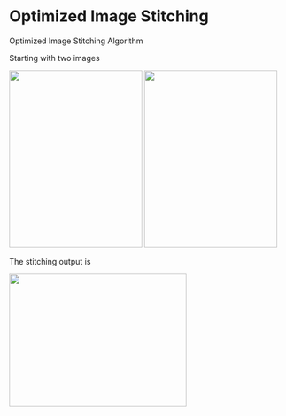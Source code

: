 # Optimized Image Stitching
 Optimized Image Stitching Algorithm


Starting with two images 

<img src="https://user-images.githubusercontent.com/103215628/205971675-8a832ef4-e7b8-4049-81b6-a392043ad7c8.jpg" width="240" height="320"> <img src="https://user-images.githubusercontent.com/103215628/205971698-eb23e6c1-307f-4eae-af4d-961d27ffb842.jpg" width="240" height="320">




The stitching output is 

<img src="https://user-images.githubusercontent.com/103215628/205971705-df6fa842-54d9-44dd-9ca6-e8426ec4b67a.jpg" width="320" height="240">

